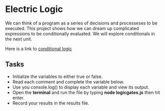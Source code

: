 # Electric Logic
We can think of a program as a series of decisions and processeses to be executed.  This project shows how we can dream up complicated expressions to be conditionally evaluated.  We will explore conditionals in the next unit.

Here is a link to [conditional logic](https://developer.mozilla.org/en-US/docs/Learn/JavaScript/Building_blocks/conditionals)

## Tasks
-  Initialize the variables to either  true or false.
-  Read each comment and complete the variable below.
-  Use you console.log() to display each variable and view its output.
-  Open the **terminal** and run the file by typing **node logicgates.js** then hit enter.
-  Record your results in the results file.